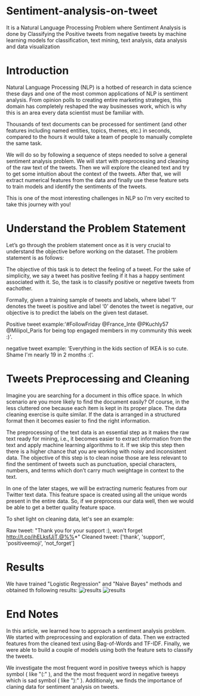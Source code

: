 # Sentiment-analysis-on-tweet

It is a Natural Language Processing Problem where Sentiment Analysis is done by Classifying the Positive tweets from negative tweets by machine learning models for classification,  text mining, text analysis, data analysis and data visualization

# Introduction

Natural Language Processing (NLP) is a hotbed of research in data science these days and one of the most common applications of NLP is sentiment analysis. From opinion polls to creating entire marketing strategies, this domain has completely reshaped the way businesses work, which is why this is an area every data scientist must be familiar with.

Thousands of text documents can be processed for sentiment (and other features including named entities, topics, themes, etc.) in seconds, compared to the hours it would take a team of people to manually complete the same task. 

We will do so by following a sequence of steps needed to solve a general sentiment analysis problem. We will start with preprocessing and cleaning of the raw text of the tweets. Then we will explore the cleaned text and try to get some intuition about the context of the tweets. After that, we will extract numerical features from the data and finally use these feature sets to train models and identify the sentiments of the tweets.

This is one of the most interesting challenges in NLP so I’m very excited to take this journey with you!

# Understand the Problem Statement

Let’s go through the problem statement once as it is very crucial to understand the objective before working on the dataset. The problem statement is as follows:

The objective of this task is to detect the feeling of a tweet. For the sake of simplicity, we say a tweet has positive feeling if it has a happy sentiment associated with it. So, the task is to classify positive or negetive tweets from eachother.

Formally, given a training sample of tweets and labels, where label ‘1’ denotes the tweet is positive and label ‘0’ denotes the tweet is negative, our objective is to predict the labels on the given test dataset.

Positive tweet example:'#FollowFriday @France_Inte @PKuchly57 @Milipol_Paris for being top engaged members in my community this week :)'.

negative tweet example: ‘Everything in the kids section of IKEA is so cute. Shame I'm nearly 19 in 2 months :(‘.


# Tweets Preprocessing and Cleaning

Imagine you are searching for a document in this office space. In which scenario are you more likely to find the document easily? Of course, in the less cluttered one because each item is kept in its proper place. The data cleaning exercise is quite similar. If the data is arranged in a structured format then it becomes easier to find the right information.

The preprocessing of the text data is an essential step as it makes the raw text ready for mining, i.e., it becomes easier to extract information from the text and apply machine learning algorithms to it. If we skip this step then there is a higher chance that you are working with noisy and inconsistent data. The objective of this step is to clean noise those are less relevant to find the sentiment of tweets such as punctuation, special characters, numbers, and terms which don’t carry much weightage in context to the text.

In one of the later stages, we will be extracting numeric features from our Twitter text data. This feature space is created using all the unique words present in the entire data. So, if we preprocess our data well, then we would be able to get a better quality feature space.

To shet light on cleaning data, let's see an example:

Raw tweet: "Thank you for your support :), won't forget http://t.co/ihELksfJjT,@%%*"
Cleaned tweet: ['thank', 'support', 'positiveemoji', 'not_forget']

# Results
We have trained "Logistic Regression" and "Naive Bayes" methods and obtained th following results:
![results]([https://github.com/eduhkdcx/COVID-19-tweets-sentiment-analysis/blob/main/high_freq_word.png](https://github.com/KamalBarati/Sentiment-analysis-on-tweet/blob/main/Logistic%20Regression%20confusion%20matrix.png))
![results]([[https://github.com/eduhkdcx/COVID-19-tweets-sentiment-analysis/blob/main/high_freq_word.png](https://github.com/KamalBarati/Sentiment-analysis-on-tweet/blob/main/Logistic%20Regression%20confusion%20matrix.png)](https://github.com/KamalBarati/Sentiment-analysis-on-tweet/blob/main/Naive%20Bayes%20confusion%20matrix.png))


# End Notes

In this article, we learned how to approach a sentiment analysis problem. We started with preprocessing and exploration of data. Then we extracted features from the cleaned text using Bag-of-Words and TF-IDF. Finally, we were able to build a couple of models using both the feature sets to classify the tweets.

We investigate the most frequent word in positive tweeys which is happy symbol ( like "(:" ), and the the most frequent word in negative tweeys which is sad symbol ( like "):" ). Additionaly, we finds the importance of claning data for sentiment analysis on tweets.
